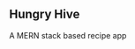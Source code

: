 ## Hungry Hive

A MERN stack based recipe app

<!--
## Hungy Hive

Your Ultimate Recipe Destination for Foodie Adventures!

### Getting Started

1. Fork and Clone the repository to your local machine

```bash
https://github.com/srajankumar/hungry-hive.git
```

2. Install the dependencies

```bash
npm install
# or
yarn install
```

3. Start the development server of both client and server in different terminals

```bash
cd client
npm start
# or
yarn start
```

```bash
cd server
npm start
# or
yarn start
```

4. Open [http://localhost:3000](http://localhost:3000) with your browser to see the result.

## Authors

- [@srajankumar](https://github.com/srajankumar)
- [@TejasNayak42](https://github.com/TejasNayak42)
- [@shivaninuji](https://github.com/shivaninuji)

-->
